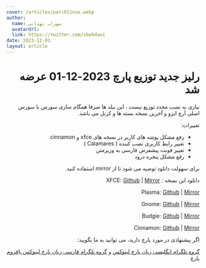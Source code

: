 ```yaml
---
cover: /articles/parchlinux.webp
author:
  name: سهراب بهدانی
  avatarUrl: 
  link: https://twitter.com/sbehdani
date: 2023-12-01
layout: article
---
```

<div dir="rtl">

# رلیز جدید توزیع پارچ 2023-12-01 عرضه شد

نیازی به نصب مجدد توزیع نیست ، این بیلد ها صرفا همگام سازی سورس با سورس اصلی آرچ ایزو و آخرین نسخه بسته ها و کرنل می باشد.

تغییرات:
- رفع مشکل پوشه های کاربر در نسخه های xfce و cinnamon
- تغییر رابط کاربری نصب کننده ( Calamares )
- تغییر فونت پیشفرض فارسی به وزیرمتن
- رفع مشکل پنجره درود

برای سهولت دانلود توصیه می شود تا از mirror استفاده کنید.

دانلود این نسخه :
XFCE:
[Github](https://github.com/parchlinux/parch-iso-xfce/releases/download/2023-12-01/Parchlinux.XFCE-2023.12.01-x86_64.iso) | [Mirror](http://mirror.parchlinux.com/iso/team/Parchlinux.XFCE-2023.12.01-x86_64.iso)

Plasma:
[Github](https://github.com/parchlinux/parch-iso-plasma/releases/download/2023-12-01/Parchlinux.Plasma-2023.12.01-x86_64.iso) | [Mirror](http://mirror.parchlinux.com/iso/team/Parchlinux.Plasma-2023.12.01-x86_64.iso)

Gnome:
[Github](https://github.com/parchlinux/Parch-iso-gnome/releases/download/2023-12-01/Parchlinux.Gnome-2023.12.01-x86_64.iso) | [Mirror](http://mirror.parchlinux.com/iso/team/Parchlinux.Gnome-2023.12.01-x86_64.iso)

Budgie:
[Github](https://github.com/parchlinux/parch-iso-budgie/releases/download/2023-12-01/Parchlinux.Budgie-2023.12.01-x86_64.iso) | [Mirror](http://mirror.parchlinux.com/iso/team/Parchlinux.Budgie-2023.12.01-x86_64.iso)

Cinnamon:
[Github](https://github.com/parchlinux/parch-iso-cinnamon/releases/download/2023-12-01/Parchlinux.Cinnamon-2023.12.01-x86_64.iso) | [Mirror](http://mirror.parchlinux.com/iso/team/Parchlinux.Cinnamon-2023.12.01-x86_64.iso)



اگر پیشنهادی در مورد پارچ دارید، می توانید به ما بگویید:

[ گروه تلگرام انگلیسی زبان پارچ لینوکس](https://t.me/ParchLinux_en) و [ گروه تلگرام فارسی زبان پارچ لینوکس ](https://t.me/ParchLinux_fa) یا[فروم پارچ](https://forum.parchlinux.com)

</div>

